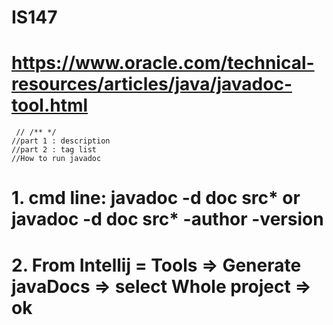 # IS147
# https://www.oracle.com/technical-resources/articles/java/javadoc-tool.html
     // /** */
    //part 1 : description
    //part 2 : tag list
    //How to run javadoc
  # 1. cmd line: javadoc -d doc src\* or  javadoc -d doc src\* -author -version
  # 2. From Intellij = Tools => Generate javaDocs => select Whole project => ok
